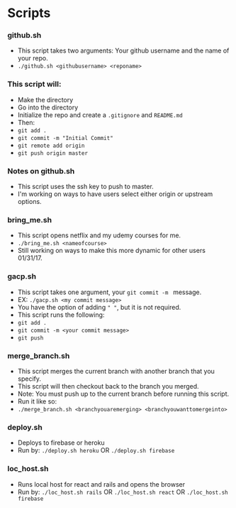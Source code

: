 # Scripts

### github.sh
- This script takes two arguments: Your github username and the name of your repo. 
-  ``` ./github.sh <githubusername> <reponame> ```

### This script will:
- Make the directory
- Go into the directory 
- Initialize the repo and create a ``` .gitignore ``` and ``` README.md ```
- Then: 
- ``` git add . ```
- ``` git commit -m "Initial Commit" ```
- ``` git remote add origin ```
- ``` git push origin master ```

### Notes on github.sh
- This script uses the ssh key to push to master.
- I'm working on ways to have users select either origin or upstream options.

### bring_me.sh
- This script opens netflix and my udemy courses for me.
- ``` ./bring_me.sh <nameofcourse> ```
- Still working on ways to make this more dynamic for other users 01/31/17.

### gacp.sh
- This script takes one argument, your ``` git commit -m  ``` message.
- EX: ``` ./gacp.sh <my commit message> ```
- You have the option of adding ``` " " ```, but it is not required.
- This script runs the following:
- ``` git add . ```
- ``` git commit -m <your commit message> ```
- ``` git push ```

### merge_branch.sh
- This script merges the current branch with another branch that you specify.
- This script will then checkout back to the branch you merged.
- Note: You must push up to the current branch before running this script.
- Run it like so:
- ``` ./merge_branch.sh <branchyouaremerging> <branchyouwanttomergeinto> ```

### deploy.sh
- Deploys to firebase or heroku
- Run by: ``` ./deploy.sh heroku ``` OR ``` ./deploy.sh firebase ```

### loc_host.sh
- Runs local host for react and rails and opens the browser
- Run by: ``` ./loc_host.sh rails ``` OR ``` ./loc_host.sh react ``` OR ``` ./loc_host.sh firebase ``` 
